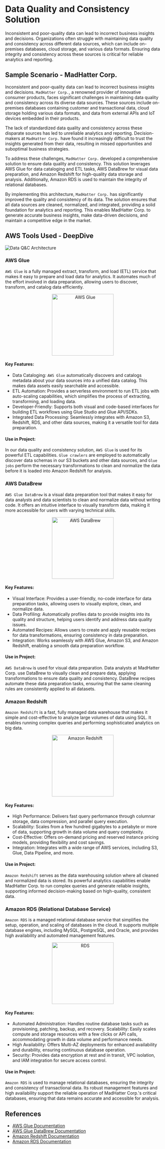 # Data Quality and Consistency Solution
Inconsistent and poor-quality data can lead to incorrect business insights and decisions. Organizations often struggle with maintaining data quality and consistency across different data sources, which can include on-premises databases, cloud storage, and various data formats. Ensuring data integrity and consistency across these sources is critical for reliable analytics and reporting.

## Sample Scenario - MadHatter Corp.

Inconsistent and poor-quality data can lead to incorrect business insights and decisions. `MadHatter Corp.`, a renowned provider of innovative consumer products, faces significant challenges in maintaining data quality and consistency across its diverse data sources. These sources include on-premises databases containing customer and transactional data, cloud storage holding various data formats, and data from external APIs and IoT devices embedded in their products.

The lack of standardized data quality and consistency across these disparate sources has led to unreliable analytics and reporting. Decision-makers at `MadHatter Corp.` have found it increasingly difficult to trust the insights generated from their data, resulting in missed opportunities and suboptimal business strategies.

To address these challenges, `MadHatter Corp.` developed a comprehensive solution to ensure data quality and consistency. This solution leverages AWS Glue for data cataloging and ETL tasks, AWS DataBrew for visual data preparation, and Amazon Redshift for high-quality data storage and analysis. Additionally, Amazon RDS is used to maintain the integrity of relational databases.

By implementing this architecture, `MadHatter Corp.` has significantly improved the quality and consistency of its data. The solution ensures that all data sources are cleaned, normalized, and integrated, providing a solid foundation for analytics and reporting. This enables MadHatter Corp. to generate accurate business insights, make data-driven decisions, and maintain a competitive edge in the market.

## AWS Tools Used - DeepDive
![Data Q&C Architecture](assets/Pipeline-2.jpg)

### AWS Glue

`AWS Glue` is a fully managed extract, transform, and load (ETL) service that makes it easy to prepare and load data for analytics. It automates much of the effort involved in data preparation, allowing users to discover, transform, and catalog data efficiently.

<div style="text-align: center;">
    <img src="assets/Glue.png" alt="AWS Glue" width="200" height="200">
</div>

#### Key Features:

- Data Cataloging: `AWS Glue` automatically discovers and catalogs metadata about your data sources into a unified data catalog. This makes data assets easily searchable and accessible.
- ETL Automation: Provides a serverless environment to run ETL jobs with auto-scaling capabilities, which simplifies the process of extracting, transforming, and loading data.
- Developer-Friendly: Supports both visual and code-based interfaces for building ETL workflows using Glue Studio and Glue API/SDKs.
- Integrated Data Processing: Seamlessly integrates with Amazon S3, Redshift, RDS, and other data sources, making it a versatile tool for data preparation.


#### Use in Project:
In our data quality and consistency solution, `AWS Glue` is used for its powerful ETL capabilities. `Glue crawlers` are employed to automatically discover data schemas in our S3 buckets and other data sources, and `Glue jobs` perform the necessary transformations to clean and normalize the data before it is loaded into Amazon Redshift for analysis.

### AWS DataBrew

`AWS Glue DataBrew` is a visual data preparation tool that makes it easy for data analysts and data scientists to clean and normalize data without writing code. It offers an intuitive interface to visually transform data, making it more accessible for users with varying technical skills.

<div style="text-align: center;">
    <img src="assets/Databrew.png" alt="AWS DataBrew" width="200" height="200">
</div>

#### Key Features:

- Visual Interface: Provides a user-friendly, no-code interface for data preparation tasks, allowing users to visually explore, clean, and normalize data.
- Data Profiling: Automatically profiles data to provide insights into its quality and structure, helping users identify and address data quality issues.
- Automated Recipes: Allows users to create and apply reusable recipes for data transformations, ensuring consistency in data preparation.
- Integration: Works seamlessly with AWS Glue, Amazon S3, and Amazon Redshift, enabling a smooth data preparation workflow.


#### Use in Project:
`AWS DataBrew` is used for visual data preparation. Data analysts at MadHatter Corp. use DataBrew to visually clean and prepare data, applying transformations to ensure data quality and consistency. DataBrew recipes automate these data preparation tasks, ensuring that the same cleaning rules are consistently applied to all datasets.


### Amazon Redshift

`Amazon Redshift` is a fast, fully managed data warehouse that makes it simple and cost-effective to analyze large volumes of data using SQL. It enables running complex queries and performing sophisticated analytics on big data.

<div style="text-align: center;">
    <img src="assets/RedShift.png" alt="Amazon Redshift" width="200" height="200">
</div>

#### Key Features:

- High Performance: Delivers fast query performance through columnar storage, data compression, and parallel query execution.
- Scalability: Scales from a few hundred gigabytes to a petabyte or more of data, supporting growth in data volume and query complexity.
- Cost-Effective: Offers on-demand pricing and reserved instance pricing models, providing flexibility and cost savings.
- Integration: Integrates with a wide range of AWS services, including S3, Glue, Data Pipeline, and more.

#### Use in Project:
`Amazon Redshift` serves as the data warehousing solution where all cleaned and normalized data is stored. Its powerful analytics capabilities enable MadHatter Corp. to run complex queries and generate reliable insights, supporting informed decision-making based on high-quality, consistent data.


### Amazon RDS (Relational Database Service)

`Amazon RDS` is a managed relational database service that simplifies the setup, operation, and scaling of databases in the cloud. It supports multiple database engines, including MySQL, PostgreSQL, and Oracle, and provides high availability and automated management features.

<div style="text-align: center;">
    <img src="assets/RDS.png" alt="RDS" width="200" height="200">
</div>

#### Key Features:

- Automated Administration: Handles routine database tasks such as provisioning, patching, backup, and recovery.
Scalability: Easily scales compute and storage resources with a few clicks or API calls, accommodating growth in data volume and performance needs.
- High Availability: Offers Multi-AZ deployments for enhanced availability and durability, ensuring continuous database operation.
- Security: Provides data encryption at rest and in transit, VPC isolation, and IAM integration for secure access control.

#### Use in Project:
`Amazon RDS` is used to manage relational databases, ensuring the integrity and consistency of transactional data. Its robust management features and high availability support the reliable operation of MadHatter Corp.'s critical databases, ensuring that data remains accurate and accessible for analysis.

## References
- [AWS Glue Documentation](https://docs.aws.amazon.com/glue/)
- [AWS Glue DataBrew Documentation](https://docs.aws.amazon.com/databrew/latest/dg/)
- [Amazon Redshift Documentation](https://docs.aws.amazon.com/redshift/)
- [Amazon RDS Documentation](https://docs.aws.amazon.com/rds/)
